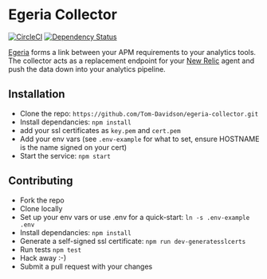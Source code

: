 # Egeria Collector
[![CircleCI](https://circleci.com/gh/Tom-Davidson/egeria-collector.svg?style=svg)](https://circleci.com/gh/Tom-Davidson/egeria-collector)
[![Dependency Status](https://dependencyci.com/github/Tom-Davidson/egeria-collector/badge)](https://dependencyci.com/github/Tom-Davidson/egeria-collector)

[Egeria](https://en.wikipedia.org/wiki/Egeria_(deity)) forms a link between your APM requirements to your analytics tools. The collector acts as a replacement endpoint for your [New Relic](https://newrelic.com/) agent and push the data down into your analytics pipeline.

## Installation
 - Clone the repo: `https://github.com/Tom-Davidson/egeria-collector.git`
 - Install dependancies: `npm install`
 - add your ssl certificates as `key.pem` and `cert.pem`
 - Add your env vars (see `.env-example` for what to set, ensure HOSTNAME is the name signed on your cert)
 - Start the service: `npm start`

## Contributing
 - Fork the repo
 - Clone locally
 - Set up your env vars or use .env for a quick-start: `ln -s .env-example .env`
 - Install dependancies: `npm install`
 - Generate a self-signed ssl certificate: `npm run dev-generatesslcerts`
 - Run tests `npm test`
 - Hack away :-)
 - Submit a pull request with your changes
